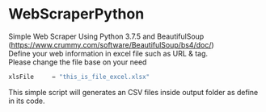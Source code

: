 # WebScraperPython
Simple Web Scraper Using Python 3.7.5 and BeautifulSoup (https://www.crummy.com/software/BeautifulSoup/bs4/doc/)  
Define your web information in excel file such as URL & tag.  
Please change the file base on your need  

```python
xlsFile 	= "this_is_file_excel.xlsx" 
```

This simple script will generates an CSV files inside output folder as define in its code.
